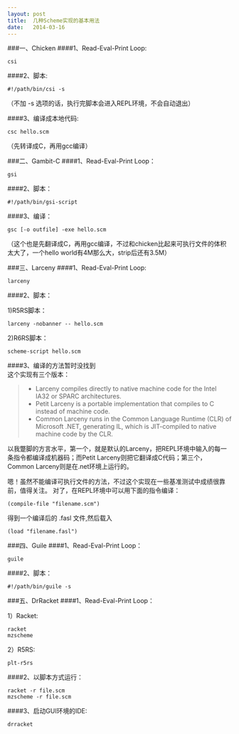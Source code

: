 ```yaml
---
layout: post
title:  几种Scheme实现的基本用法
date:   2014-03-16
---
```

###一、Chicken
####1、Read-Eval-Print Loop:

    csi

####2、脚本:

    #!/path/bin/csi -s

（不加 -s 选项的话，执行完脚本会进入REPL环境，不会自动退出）

####3、编译成本地代码:

    csc hello.scm

（先转译成C，再用gcc编译）


###二、Gambit-C
####1、Read-Eval-Print Loop：

    gsi

####2、脚本：

    #!/path/bin/gsi-script

####3、编译：

    gsc [-o outfile] -exe hello.scm

（这个也是先翻译成C，再用gcc编译，不过和chicken比起来可执行文件的体积太大了，一个hello world有4M那么大，strip后还有3.5M）

###三、Larceny
####1、Read-Eval-Print Loop:

    larceny

####2、脚本：

1)R5RS脚本：

    larceny -nobanner -- hello.scm

2)R6RS脚本：

    scheme-script hello.scm

####3、编译的方法暂时没找到   
这个实现有三个版本：

>+  Larceny compiles directly to native machine code for the Intel IA32 or SPARC architectures.
>+  Petit Larceny is a portable implementation that compiles to C instead of machine code.
>+  Common Larceny runs in the Common Language Runtime (CLR) of Microsoft .NET, generating IL, which is JIT-compiled to native machine code by the CLR. 

以我蹩脚的方言水平，第一个，就是默认的Larceny，把REPL环境中输入的每一条指令都编译成机器码；而Petit Larceny则把它翻译成C代码；第三个，Common Larceny则是在.net环境上运行的。

嗯！虽然不能编译可执行文件的方法，不过这个实现在一些基准测试中成绩很靠前，值得关注。
对了，在REPL环境中可以用下面的指令编译：

    (compile-file "filename.scm")

得到一个编译后的 .fasl 文件,然后载入

    (load "filename.fasl")

###四、Guile
####1、Read-Eval-Print Loop：

    guile

####2、脚本：

    #!/path/bin/guile -s

###五、DrRacket
####1、Read-Eval-Print Loop：

1）Racket:

    racket
    mzscheme

2）R5RS:

    plt-r5rs

####2、以脚本方式运行：

    racket -r file.scm
    mzscheme -r file.scm

####3、启动GUI环境的IDE:

    drracket


